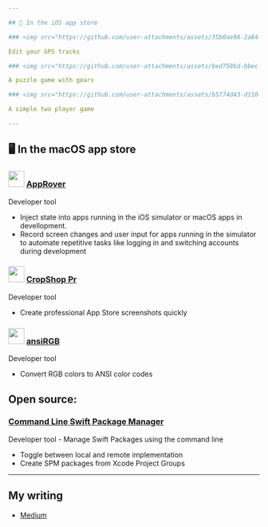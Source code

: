 ```yaml
---

## 📱 In the iOS app store

### <img src="https://github.com/user-attachments/assets/35b0ae96-2a84-4eb5-93e3-bc0a5eb13666" width="32"/> [GPX File Editor](https://apps.apple.com/ly/app/gpx-file-editor/id1583908804)

Edit your GPS tracks

### <img src="https://github.com/user-attachments/assets/bed758bd-bbec-4738-b4d2-a69146b3b3d7" width="32"/> [Color Wheel](https://apps.apple.com/ly/app/color-wheel-a-puzzle-game/id1584951425)

A puzzle game with gears

### <img src="https://github.com/user-attachments/assets/b5774d43-d110-4e49-ba32-73516a29db8f" width="32"/> [Connect 4](https://apps.apple.com/ly/app/4-in-a-row-kittens-puppies/id1147764889)

A simple two player game

---
```


## 🖥️ In the macOS app store

### <img src="https://github.com/user-attachments/assets/35373d4c-a528-48ec-b101-f81a5373f97d" width="32"/> [AppRover](https://apps.apple.com/ly/app/app-rover/id6472757797)

Developer tool 

- Inject state into apps running in the iOS simulator or macOS apps in devellopment.
- Record screen changes and user input for apps running in the simulator to automate repetitive tasks like logging in and switching accounts during development 

### <img src="https://github.com/user-attachments/assets/225b26bd-5085-4165-8b09-f61f81a8a82f" width="32"/> [CropShop Pr](https://apps.apple.com/ly/app/cropshop-pro/id6514274503)

Developer tool 

 - Create professional App Store screenshots quickly

### <img src="https://github.com/user-attachments/assets/79d849d2-f766-4eb9-9b5d-1c2bd71895b4" width="32"/> [ansiRGB](https://apps.apple.com/ly/app/ansirgb/id6504838868)

Developer tool 

 - Convert RGB colors to ANSI color codes


## Open source:

### [Command Line Swift Package Manager](https://github.com/anconaesselmann/CLSPM)

Developer tool - Manage Swift Packages using the command line

- Toggle between local and remote implementation
- Create SPM packages from Xcode Project Groups

---

##  My writing

- [Medium](https://medium.com/@dudeOnRock) 

<!---
anconaesselmann/anconaesselmann is a ✨ special ✨ repository because its `README.md` (this file) appears on your GitHub profile.
You can click the Preview link to take a look at your changes.
--->
